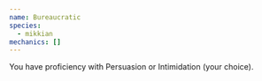 ```yaml
---
name: Bureaucratic
species:
  - mikkian
mechanics: []
---
```

You have proficiency with Persuasion or Intimidation (your choice).
